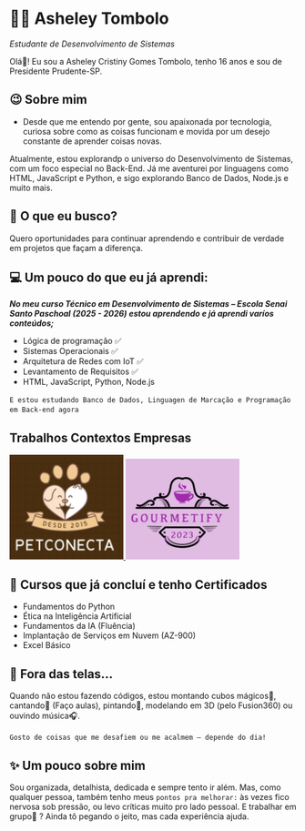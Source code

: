 # 👩‍💻 Asheley Tombolo
*Estudante de Desenvolvimento de Sistemas*

Olá👋! Eu sou a Asheley Cristiny Gomes Tombolo, tenho 16 anos e sou de Presidente Prudente-SP. 


## 😉 Sobre mim
* Desde que me entendo por gente, sou apaixonada por tecnologia, curiosa sobre como as coisas funcionam e movida por um desejo constante de aprender coisas novas.

Atualmente, estou explorandp o universo do Desenvolvimento de Sistemas, com um foco especial no Back-End. Já me aventurei por linguagens como HTML, JavaScript e Python, e sigo explorando Banco de Dados, Node.js e muito mais.

## 🎯 O que eu busco?
Quero oportunidades para continuar aprendendo e contribuir de verdade em projetos que façam a diferença.

## 💻 Um pouco do que eu já aprendi:
***No meu curso Técnico em Desenvolvimento de Sistemas – Escola Senai Santo Paschoal (2025 - 2026) estou aprendendo e já aprendi varíos conteúdos;***

* Lógica de programação ✅
* Sistemas Operacionais ✅
* Arquitetura de Redes com IoT ✅
* Levantamento de Requisitos ✅
* HTML, JavaScript, Python, Node.js

`E estou estudando Banco de Dados, Linguagen de Marcação e Programação em Back-end agora`

## Trabalhos Contextos Empresas

<a href = "PetConecta.pdf">
<img src = "imagem1.png" width = 200>
</a>
<a href = "Gourmetify.pdf">
<img src = "img2.png" width = 200>
</a>


## 📜 Cursos que já concluí e tenho Certificados
* Fundamentos do Python
* Ética na Inteligência Artificial
* Fundamentos da IA (Fluência)
* Implantação de Serviços em Nuvem (AZ-900)
* Excel Básico

## 🎨 Fora das telas…
Quando não estou fazendo códigos, estou montando cubos mágicos🎲, cantando🎤 (Faço aulas), pintando🎨, modelando em 3D (pelo Fusion360) ou ouvindo música🎧. 

`Gosto de coisas que me desafiem ou me acalmem — depende do dia!`

## ✨ Um pouco sobre mim
Sou organizada, detalhista, dedicada e sempre tento ir além. Mas, como qualquer pessoa, também tenho meus `pontos pra melhorar:` às vezes fico nervosa sob pressão, ou levo críticas muito pro lado pessoal. E trabalhar em grupo🤝 ? Ainda tô pegando o jeito, mas cada experiência ajuda.

